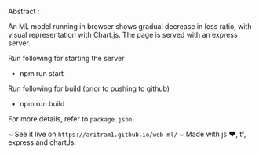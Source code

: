 Abstract : 

An ML model running in browser shows gradual decrease in loss ratio, with visual representation with Chart.js. The page is served with an express server.

Run following for starting the server
- npm run start

Run following for build (prior to pushing to github)
- npm run build

For more details, refer to `package.json`.

~ See it live on `https://aritram1.github.io/web-ml/` 
~ Made with js ❤️, tf, express and chartJs.